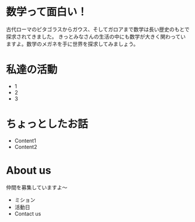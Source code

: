 # 数学って面白い！

古代ローマのピタゴラスからガウス、そしてガロアまで数学は長い歴史のもとで探求されてきました。
きっとみなさんの生活の中にも数学が大きく関わっていますよ。数学のメガネを手に世界を探求してみましょう。


# 私達の活動

- 1
- 2
- 3

# ちょっとしたお話

- Content1
- Content2
  
# About us

仲間を募集していますよ〜
- ミション
- 活動日
- Contact us
